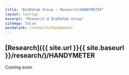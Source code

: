 ```yaml
---
title: "BioRehab Group - Research/HANDYMETER"
layout: textlay
excerpt: "Research @ BioRehab Group"
sitemap: false
permalink: /research/handymeter
---
```


## [Research]({{ site.url }}{{ site.baseurl }}/research/)/HANDYMETER

Coming soon.
